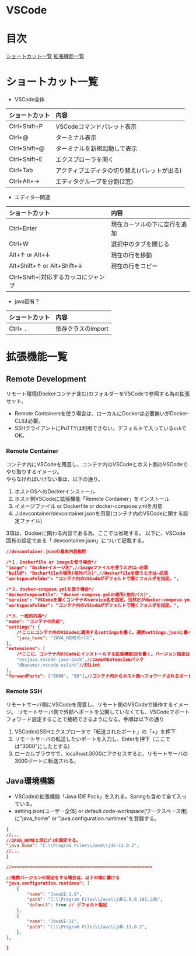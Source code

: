 # VSCode
# 目次
[ショートカット一覧](#ショートカット一覧)
[拡張機能一覧](#拡張機能一覧)

# ショートカット一覧  
- VSCode全体  

|ショートカット|内容|
|:--|:--|
|Ctrl+Shift+P|VSCodeコマンドパレット表示|
|Ctrl+@|ターミナル表示|
|Ctrl+Shift+@|ターミナルを新規起動して表示|
|Ctrl+Shift+E|エクスプローラを開く|
|Ctrl+Tab|アクティブエディタの切り替え(パレットが出る)|
|Ctrl+Alt+→|エディタグループを分割(2窓)|

- エディタ―関連  

|ショートカット|内容|
|:--|:--|
|Ctrl+Enter|現在カーソルの下に空行を追加|
|Ctrl+W|選択中のタブを閉じる|
|Alt+↑ or Alt+↓|現在の行を移動|
|Alt+Shift+↑ or Alt+Shift+↓|現在の行をコピー|
|Ctrl+Shift+\\|対応するカッコにジャンプ|

- java固有？  

|ショートカット|内容|
|:--|:--|
|Ctrl+ ．|依存クラスのimport|

# 拡張機能一覧
## Remote Development
リモート環境(Dockerコンテナ含む)のフォルダーをVSCodeで参照する為の拡張セット。  
- Remote Containersを使う場合は、ローカルにDockerは必要無いがDocker-CLIは必要。  
- SSHクライアントにPuTTYは利用できない。デフォルトで入っている`ssh`でOK。

### Remote Container
コンテナ内にVSCodeを用意し、コンテナ内のVSCodeとホスト側のVSCodeでやり取りするイメージ。  
やらなければいけない事は、以下の通り。
1. ホストOSへのDockerインストール
2. ホスト側VSCodeに拡張機能「Remote Container」をインストール
3. イメージファイル or Dockerfile or docker-compose.ymlを用意
4. ./.devcontainer/devcontainer.jsonを用意(コンテナ内のVSCodeに関する設定ファイル)

3項は、Dockerに関わる内容である為、ここでは省略する。
以下に、VSCode固有の設定である「.devcontainer.json」について記載する。  

```json
//devcontainer.jsonの基本内容抜粋

/*１．Dockerfile or imageを使う場合*/
"image": "Dockerイメージ名",//imageファイルを使うときは←必須
"build": "Dockerfileの場所(相対パス)",//Dockerfileを使うときは←必須
"workspaceFolder": "コンテナ内のVSCodeがデフォルトで開くフォルダを指定。",

/*２．docker-compose.ymlを使う場合*/
"dockerComposeFile": "docker-compose.ymlの場所(相対パス)",
"service": "VSCodeを置くコンテナのservice名を指定。当然だがdocker-compose.yml内のservice名と一致させる。",
"workspaceFolder": "コンテナ内のVSCodeがデフォルトで開くフォルダを指定。",

/*３．一般的内容*/
"name": "コンテナの名前",
"settings": {
    /*ここにコンテナ内のVSCodeに適用するsettingsを書く。通常settings.jsonに書く内容と同じ*/
    "java_home": "JAVA_HOMEのパス",
},
"extensions": [
    /*ここに、コンテナ内VSCodeにインストールする拡張機能IDを書く。バージョン指定は「@1.8」みたいにしてもうまくいかない。バグ？*/
    "vscjava.vscode-java-pack",//JavaのExtensionパック
    "dbaeumer.vscode-eslint"//ESLint
],
"forwardPorts": ["8080", "80"],//コンテナ内からホスト側へフォワードされるポートを指定。
```


### Remote SSH
リモートサーバ側にVSCodeを用意し、リモート側のVSCodeで操作するイメージ。
リモートサーバ側で外部へポートを公開していなくても、VSCodeでポートフォワード設定することで接続できるようになる。手順は以下の通り
1. VSCodeのSSHエクスプローラで「転送されたポート」の「+」を押下
2. リモートサーバの転送したいポートを入力し、Enterを押下（ここでは"3000"にしたとする)
3. ローカルブラウザで、localhost:3000にアクセスすると、リモートサーバの3000ポートに転送される。

## Java環境構築
- VSCodeの拡張機能「Java IDE Pack」を入れる。Springも含めて全て入っている。  
- setting.json(ユーザー全体) or default.code-workspace(ワークスペース用)に"java_home" or "java.configuration.runtimes"を登録する。
  
```json
{
//...
//JAVA_HOMEと同じﾊﾟｽを設定する。
"java_home": "C:\\Program Files\\Java\\jdk-11.0.2",
//...
}

//======================================================

//複数バージョンの設定をする場合は、以下の様に書ける
"java.configuration.runtimes": [
    {
        "name": "JavaSE-1.8",
        "path": "C:\\Program Files\\Java\\jdk1.8.0_181.jdk",
        "default": true // デフォルト指定
    },
    {
        "name": "JavaSE-11",
        "path": "C:\\Program Files\\Java\\jdk-11.0.2",
    },
],

}
```
